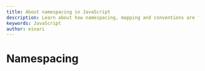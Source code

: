 ```yaml
---
title: About namespacing in JavaScript
description: Learn about how namespacing, mapping and conventions are for JavaScript
keywords: JavaScript
author: einari
---
```


# Namespacing